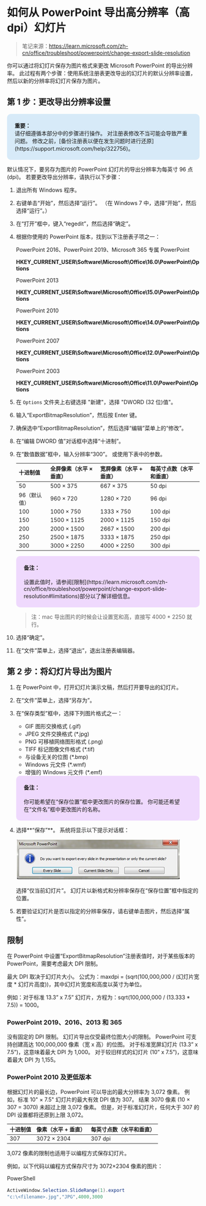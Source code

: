 # 如何从 PowerPoint 导出高分辨率（高 dpi）幻灯片



> 笔记来源：https://learn.microsoft.com/zh-cn/office/troubleshoot/powerpoint/change-export-slide-resolution



你可以通过将幻灯片保存为图片格式来更改 Microsoft PowerPoint 的导出分辨率。 此过程有两个步骤：使用系统注册表更改导出的幻灯片的默认分辨率设置，然后以新的分辨率将幻灯片保存为图片。



## 第 1 步：更改导出分辨率设置

<div style="background-color:#d7eaf8; padding:20px; border-radius:10px;">
 	<strong>重要：</strong>
	<br/>
	请仔细遵循本部分中的步骤进行操作。 对注册表修改不当可能会导致严重问题。 修改之前，[备份注册表以便在发生问题时进行还原](https://support.microsoft.com/help/322756)。
</div> 


默认情况下，要另存为图片的 PowerPoint 幻灯片的导出分辨率为每英寸 96 点 (dpi)。 若要更改导出分辨率，请执行以下步骤：

1. 退出所有 Windows 程序。

2. 右键单击“开始”，然后选择“运行”。 （在 Windows 7 中，选择“开始”，然后选择“运行”。）

3. 在“打开”框中，键入“regedit”，然后选择“确定”。

4. 根据你使用的 PowerPoint 版本，找到以下注册表子项之一：

    PowerPoint 2016、PowerPoint 2019、Microsoft 365 专属 PowerPoint

    **HKEY_CURRENT_USER\Software\Microsoft\Office\16.0\PowerPoint\Options**

    PowerPoint 2013

    **HKEY_CURRENT_USER\Software\Microsoft\Office\15.0\PowerPoint\Options**

    PowerPoint 2010

    **HKEY_CURRENT_USER\Software\Microsoft\Office\14.0\PowerPoint\Options**

    PowerPoint 2007

    **HKEY_CURRENT_USER\Software\Microsoft\Office\12.0\PowerPoint\Options**

    PowerPoint 2003

    **HKEY_CURRENT_USER\Software\Microsoft\Office\11.0\PowerPoint\Options**

5. 在 `Options` 文件夹上右键选择 "新建"，选择 "DWORD (32 位)值"。

6. 输入“ExportBitmapResolution”，然后按 Enter 键。

7. 确保选中“ExportBitmapResolution”，然后选择“编辑”菜单上的“修改”。

8. 在“编辑 DWORD 值”对话框中选择“十进制”。

9. 在“数值数据”框中，输入分辨率“300”。 或使用下表中的参数。

    | 十进制值     | 全屏像素（水平 × 垂直） | 宽屏像素（水平 + 垂直） | 每英寸点数（水平和垂直） |
    | :----------- | :---------------------- | :---------------------- | :----------------------- |
    | 50           | 500 × 375               | 667 × 375               | 50 dpi                   |
    | 96（默认值） | 960 × 720               | 1280 × 720              | 96 dpi                   |
    | 100          | 1000 × 750              | 1333 × 750              | 100 dpi                  |
    | 150          | 1500 × 1125             | 2000 × 1125             | 150 dpi                  |
    | 200          | 2000 × 1500             | 2667 × 1500             | 200 dpi                  |
    | 250          | 2500 × 1875             | 3333 × 1875             | 250 dpi                  |
    | 300          | 3000 × 2250             | 4000 × 2250             | 300 dpi                  |

    <div style="background-color:#efd9fd; padding:20px; border-radius:10px;">
     	<strong>备注：</strong>
    	<br/>
    	<br/>
    	设置此值时，请参阅[限制](https://learn.microsoft.com/zh-cn/office/troubleshoot/powerpoint/change-export-slide-resolution#limitations)部分以了解详细信息。
    </div> 

    > 注：mac 导出图片的时候会让设置宽和高，直接写 4000 * 2250 就行。

10. 选择“确定”。

11. 在“文件”菜单上，选择“退出”，退出注册表编辑器。



## 第 2 步：将幻灯片导出为图片

1. 在 PowerPoint 中，打开幻灯片演示文稿，然后打开要导出的幻灯片。

2. 在“文件”菜单上，选择“另存为”。

3. 在“保存类型”框中，选择下列图片格式之一：

    - GIF 图形交换格式 (.gif)
    - JPEG 文件交换格式 (*.jpg)
    - PNG 可移植网络图形格式 (.png)
    - TIFF 标记图像文件格式 (*.tif)
    - 与设备无关的位图 (*.bmp)
    - Windows 元文件 (*.wmf)
    - 增强的 Windows 元文件 (*.emf)

    <div style="background-color:#efd9fd; padding:20px; border-radius:10px;">
     	<strong>备注：</strong>
    	<br/>
    	<br/>
    	你可能希望在“保存位置”框中更改图片的保存位置。 你可能还希望在“文件名”框中更改图片的名称。
    </div> 

4. 选择**“保存”**。 系统将显示以下提示对话框：

    ![PowerPoint 对话框中每个幻灯片选项的屏幕截图。](readme.assets/current-slide.png)

    选择“仅当前幻灯片”。 幻灯片以新格式和分辨率保存在“保存位置”框中指定的位置。

5. 若要验证幻灯片是否以指定的分辨率保存，请右键单击图片，然后选择“属性”。



## 限制

在 PowerPoint 中设置“ExportBitmapResolution”注册表值时，对于某些版本的 PowerPoint，需要考虑最大 DPI 限制。

最大 DPI 取决于幻灯片大小。 公式为：maxdpi = (sqrt(100,000,000 / (幻灯片宽度 * 幻灯片高度))，其中幻灯片宽度和高度以英寸为单位。

例如：对于标准 13.3” x 7.5” 幻灯片，方程为：sqrt(100,000,000 / (13.333 * 7.5)) = 1000。



### PowerPoint 2019、2016、2013 和 365

没有固定的 DPI 限制。 幻灯片导出仅受最终位图大小的限制。 PowerPoint 可支持创建高达 100,000,000 像素（宽 x 高）的位图。 对于标准宽屏幻灯片 (13.3” x 7.5”)，这意味着最大 DPI 为 1,000。 对于较旧样式的幻灯片 (10” x 7.5”)，这意味着最大 DPI 为 1,155。



### PowerPoint 2010 及更低版本

根据幻灯片的最长边，PowerPoint 可以导出的最大分辨率为 3,072 像素。 例如，标准 10" × 7.5" 幻灯片的最大有效 DPI 值为 307。 结果 3070 像素 (10 × 307 = 3070) 未超过上限 3,072 像素。 但是，对于标准幻灯片，任何大于 307 的 DPI 设置都将还原到上限 3,072。

| 十进制值 | 像素（水平 + 垂直） | 每英寸点数（水平和垂直） |
| :------- | :------------------ | :----------------------- |
| 307      | 3072 × 2304         | 307 dpi                  |

3,072 像素的限制也适用于以编程方式保存幻灯片。

例如，以下代码以编程方式保存尺寸为 3072×2304 像素的图片：

PowerShell

```powershell
ActiveWindow.Selection.SlideRange(1).export
"c:\<filename>.jpg","JPG",4000,3000
```